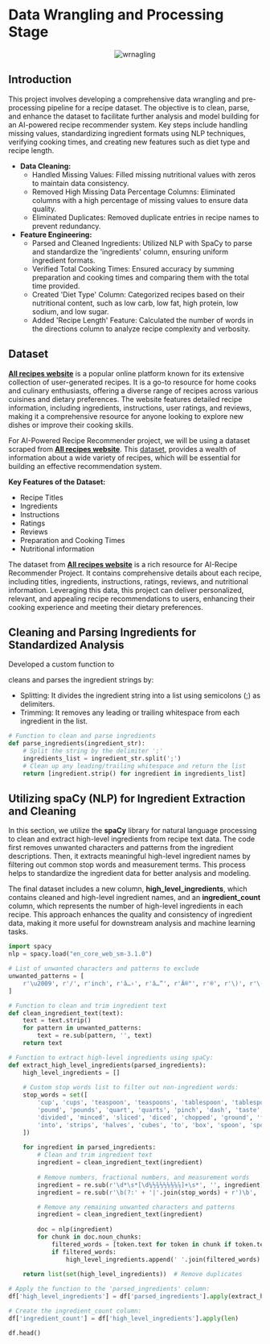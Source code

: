 # **Data Wrangling and Processing Stage**

<center>
    <img src="https://github.com/akthammomani/AI_powered_heart_disease_risk_assessment_app/assets/67468718/2cab2215-ce7f-4951-a43a-02b88a5b9fa9" alt="wrnagling">
</center>

## **Introduction**

This project involves developing a comprehensive data wrangling and pre-processing pipeline for a recipe dataset. The objective is to clean, parse, and enhance the dataset to facilitate further analysis and model building for an AI-powered recipe recommender system. Key steps include handling missing values, standardizing ingredient formats using NLP techniques, verifying cooking times, and creating new features such as diet type and recipe length.

* **Data Cleaning:**
  * Handled Missing Values: Filled missing nutritional values with zeros to maintain data consistency.
  * Removed High Missing Data Percentage Columns: Eliminated columns with a high percentage of missing values to ensure data quality.
  * Eliminated Duplicates: Removed duplicate entries in recipe names to prevent redundancy.
* **Feature Engineering:**
  * Parsed and Cleaned Ingredients: Utilized NLP with SpaCy to parse and standardize the 'ingredients' column, ensuring uniform ingredient formats.
  * Verified Total Cooking Times: Ensured accuracy by summing preparation and cooking times and comparing them with the total time provided.
  * Created 'Diet Type' Column: Categorized recipes based on their nutritional content, such as low carb, low fat, high protein, low sodium, and low sugar.
  * Added 'Recipe Length' Feature: Calculated the number of words in the directions column to analyze recipe complexity and verbosity.

## **Dataset**

**[All recipes website](https://www.allrecipes.com/)** is a popular online platform known for its extensive collection of user-generated recipes. It is a go-to resource for home cooks and culinary enthusiasts, offering a diverse range of recipes across various cuisines and dietary preferences. The website features detailed recipe information, including ingredients, instructions, user ratings, and reviews, making it a comprehensive resource for anyone looking to explore new dishes or improve their cooking skills.

For AI-Powered Recipe Recommender project, we will be using a dataset scraped from **[All recipes website](https://www.allrecipes.com/)**. This [dataset](https://github.com/shaansubbaiah/allrecipes-scraper/blob/main/export/scraped-07-05-21.csv), provides a wealth of information about a wide variety of recipes, which will be essential for building an effective recommendation system.

**Key Features of the Dataset:**
* Recipe Titles
* Ingredients
* Instructions
* Ratings
* Reviews
* Preparation and Cooking Times
* Nutritional information

The dataset from **[All recipes website](https://www.allrecipes.com/)** is a rich resource for AI-Recipe Recommender Project. It contains comprehensive details about each recipe, including titles, ingredients, instructions, ratings, reviews, and nutritional information. Leveraging this data, this project can deliver personalized, relevant, and appealing recipe recommendations to users, enhancing their cooking experience and meeting their dietary preferences.

## **Cleaning and Parsing Ingredients for Standardized Analysis**

Developed a custom function to 

 cleans and parses the ingredient strings by:

* Splitting: It divides the ingredient string into a list using semicolons (;) as delimiters.
* Trimming: It removes any leading or trailing whitespace from each ingredient in the list.

```python
# Function to clean and parse ingredients
def parse_ingredients(ingredient_str):
    # Split the string by the delimiter ';'
    ingredients_list = ingredient_str.split(';')
    # Clean up any leading/trailing whitespace and return the list
    return [ingredient.strip() for ingredient in ingredients_list]
```

## **Utilizing spaCy (NLP) for Ingredient Extraction and Cleaning**

In this section, we utilize the **spaCy** library for natural language processing to clean and extract high-level ingredients from recipe text data. The code first removes unwanted characters and patterns from the ingredient descriptions. Then, it extracts meaningful high-level ingredient names by filtering out common stop words and measurement terms. This process helps to standardize the ingredient data for better analysis and modeling.

The final dataset includes a new column, **high_level_ingredients**, which contains cleaned and high-level ingredient names, and an **ingredient_count** column, which represents the number of high-level ingredients in each recipe. This approach enhances the quality and consistency of ingredient data, making it more useful for downstream analysis and machine learning tasks.

```python
import spacy
nlp = spacy.load("en_core_web_sm-3.1.0")

# List of unwanted characters and patterns to exclude
unwanted_patterns = [
    r'\u2009', r'/', r'inch', r'â…›', r'â…”', r'Â®"', r'®', r'\)', r'\(', r'%', r'V8', r'V8®', r'™', r'®', r'\'', r'"'
]

# Function to clean and trim ingredient text
def clean_ingredient_text(text):
    text = text.strip()
    for pattern in unwanted_patterns:
        text = re.sub(pattern, '', text)
    return text

# Function to extract high-level ingredients using spaCy:
def extract_high_level_ingredients(parsed_ingredients):
    high_level_ingredients = []
    
    # Custom stop words list to filter out non-ingredient words:
    stop_words = set([
        'cup', 'cups', 'teaspoon', 'teaspoons', 'tablespoon', 'tablespoons', 'ounce', 'ounces',
        'pound', 'pounds', 'quart', 'quarts', 'pinch', 'dash', 'taste', 'large', 'small', 'medium',
        'divided', 'minced', 'sliced', 'diced', 'chopped', 'ground', 'freshly', 'prepared', 'cut',
        'into', 'strips', 'halves', 'cubes', 'to', 'box', 'spoon', 'spoons', 'optional'
    ])
    
    for ingredient in parsed_ingredients:
        # Clean and trim ingredient text
        ingredient = clean_ingredient_text(ingredient)
        
        # Remove numbers, fractional numbers, and measurement words
        ingredient = re.sub(r'\d*\s*[\d¼½¾⅓⅔⅛⅜⅝⅞]+\s*', '', ingredient)  # Remove any numbers or fractional numbers
        ingredient = re.sub(r'\b(?:' + '|'.join(stop_words) + r')\b', '', ingredient, flags=re.IGNORECASE)  # Remove stop words

        # Remove any remaining unwanted characters and patterns
        ingredient = clean_ingredient_text(ingredient)
        
        doc = nlp(ingredient)
        for chunk in doc.noun_chunks:
            filtered_words = [token.text for token in chunk if token.text.lower() not in stop_words and not token.is_digit]
            if filtered_words:
                high_level_ingredients.append(' '.join(filtered_words).strip())
    
    return list(set(high_level_ingredients))  # Remove duplicates

# Apply the function to the 'parsed_ingredients' column:
df['high_level_ingredients'] = df['parsed_ingredients'].apply(extract_high_level_ingredients)

# Create the ingredient_count column:
df['ingredient_count'] = df['high_level_ingredients'].apply(len)

df.head()
```

